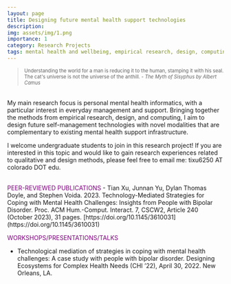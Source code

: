 ```yaml
---
layout: page
title: Designing future mental health support technologies
description:
img: assets/img/1.png
importance: 1
category: Research Projects
tags: mental health and wellbeing, empirical research, design, computing
---
```



> <span style="font-size:0.8em;">Understanding the world for a man is reducing it to the human, stamping it with his seal. The cat's universe is not the universe of the anthill. - _The Myth of Sisyphus by Albert Camus_</span>

<br />
My main research focus is personal mental health informatics, with a particular interest in everyday management and support. Bringing together the methods from empirical research, design, and computing, I aim to design future self-management technologies with novel modalities that are complementary to existing mental health support infrastructure.


I welcome undergraduate students to join in this research project! If you are interested in this topic and would like to gain research experiences related to qualitative and design methods, please feel free to email me: tixu6250 AT colorado DOT edu.

<br />
<span style="color:purple">PEER-REVIEWED PUBLICATIONS</span>
- Tian Xu, Junnan Yu, Dylan Thomas Doyle, and Stephen Voida. 2023. Technology-Mediated Strategies for Coping with  Mental Health Challenges: Insights from People with Bipolar Disorder. Proc. ACM Hum.-Comput. Interact. 7, CSCW2, Article 240 (October 2023), 31 pages. [https://doi.org/10.1145/3610031](https://doi.org/10.1145/3610031)

<span style="color: purple">WORKSHOPS/PRESENTATIONS/TALKS</span>
- Technological mediation of strategies in coping with mental health challenges: A case study with people with bipolar disorder. Designing Ecosystems for Complex Health Needs (CHI ’22), April 30, 2022. New Orleans, LA.
